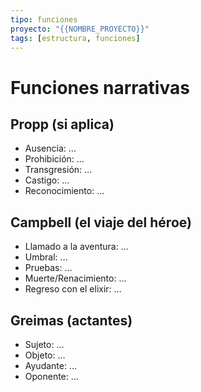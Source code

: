 ```yaml
---
tipo: funciones
proyecto: "{{NOMBRE_PROYECTO}}"
tags: [estructura, funciones]
---
```


# Funciones narrativas

## Propp (si aplica)
- Ausencia: …
- Prohibición: …
- Transgresión: …
- Castigo: …
- Reconocimiento: …

## Campbell (el viaje del héroe)
- Llamado a la aventura: …
- Umbral: …
- Pruebas: …
- Muerte/Renacimiento: …
- Regreso con el elixir: …

## Greimas (actantes)
- Sujeto: …
- Objeto: …
- Ayudante: …
- Oponente: …

